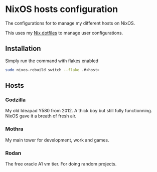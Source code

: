 # NixOS hosts configuration
The configurations for to manage my different hosts on NixOS.

This uses my [Nix dotfiles](https://github.com/xgroleau/nix-dotfiles) to manage user configurations.

## Installation

Simply run the command with flakes enabled
 ```sh
 sudo nixos-rebuild switch --flake .#<host>
 ``` 

## Hosts

### Godzilla
My old Ideapad Y580 from 2012. A thick boy but still fully functionning. NixOS gave it a breath of fresh air. 

### Mothra
My main tower for development, work and games.

### Rodan
The free oracle A1 vm tier. For doing random projects.
